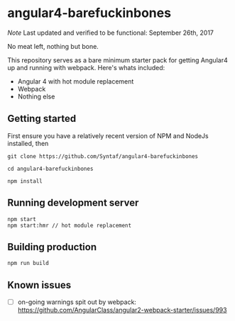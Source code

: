 # angular4-barefuckinbones

*Note* Last updated and verified to be functional: September 26th, 2017

No meat left, nothing but bone. 

This repository serves as a bare minimum starter pack for getting Angular4 up and running with webpack. Here's whats included:
* Angular 4 with hot module replacement
* Webpack
* Nothing else

## Getting started
First ensure you have a relatively recent version of NPM and NodeJs installed, then
```
git clone https://github.com/Syntaf/angular4-barefuckinbones

cd angular4-barefuckinbones

npm install
```

## Running development server
```
npm start
npm start:hmr // hot module replacement
```

## Building production
```
npm run build
```
## Known issues
- [ ] on-going warnings spit out by webpack: https://github.com/AngularClass/angular2-webpack-starter/issues/993
